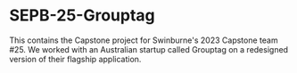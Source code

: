 # SEPB-25-Grouptag
This contains the Capstone project for Swinburne's 2023 Capstone team #25. We worked with an Australian startup called Grouptag on a redesigned version of their flagship application.
